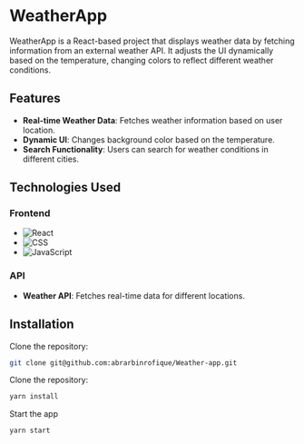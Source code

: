 # WeatherApp

WeatherApp is a React-based project that displays weather data by fetching information from an external weather API. It adjusts the UI dynamically based on the temperature, changing colors to reflect different weather conditions.

## Features

- **Real-time Weather Data**: Fetches weather information based on user location.
- **Dynamic UI**: Changes background color based on the temperature.
- **Search Functionality**: Users can search for weather conditions in different cities.

## Technologies Used

### Frontend
- ![React](https://img.shields.io/badge/React-20232A?style=for-the-badge&logo=react&logoColor=61DAFB)
- ![CSS](https://img.shields.io/badge/CSS-1572B6?style=for-the-badge&logo=css3&logoColor=white)
- ![JavaScript](https://img.shields.io/badge/JavaScript-F7DF1E?style=for-the-badge&logo=javascript&logoColor=black)

### API
- **Weather API**: Fetches real-time data for different locations.

## Installation

Clone the repository:
   ```bash
   git clone git@github.com:abrarbinrofique/Weather-app.git
   ```

Clone the repository:
   ```bash
  yarn install
 ```
Start the app
   ```bash
 yarn start
 ```


